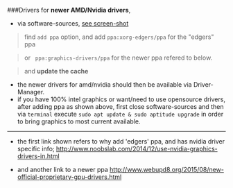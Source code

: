 ###Drivers
for **newer AMD/Nvidia drivers**, 
* via software-sources, [see screen-shot](http://i.imgur.com/8FOYNam.png) 

> find `add ppa` option, and add `ppa:xorg-edgers/ppa` for the "edgers" ppa 

> or ` ppa:graphics-drivers/ppa` for the newer ppa refered to below.

> and __update the cache__

* the newer drivers for amd/nvidia should then be available via Driver-Manager.
* if you have 100% intel graphics or want/need to use opensource drivers, after adding ppa as shown above, first close software-sources and then via `terminal` execute `sudo apt update & sudo aptitude upgrade` in order to bring graphics to most current available.

***
* the first link shown refers to why add 'edgers' ppa, and has nvidia driver specific info;  http://www.noobslab.com/2014/12/use-nvidia-graphics-drivers-in.html 

* and another link to a newer ppa http://www.webupd8.org/2015/08/new-official-proprietary-gpu-drivers.html
